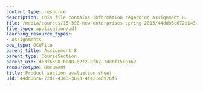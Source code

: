 ```yaml
---
content_type: resource
description: This file contains information regarding assignment 8.
file: /media/courses/15-390-new-enterprises-spring-2013/44dd06c672d1434338934f42146976f5_MIT15_390S13_assgn8sheet.pdf
file_type: application/pdf
learning_resource_types:
- Assignments
ocw_type: OCWFile
parent_title: Assignment 8
parent_type: CourseSection
parent_uid: de3f6598-ba48-62f2-8fb7-7ddbf15c9162
resourcetype: Document
title: Product section evaluation sheet
uid: 44dd06c6-72d1-4343-3893-4f42146976f5
---
```

